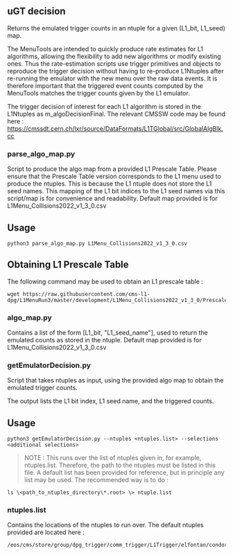 ## uGT decision

Returns the emulated trigger counts in an ntuple for a given (L1_bit, L1_seed)  map.

The MenuTools are intended to quickly produce rate estimates for L1 algorithms, allowing the flexibility to add new algorithms or modify existing ones. Thus the rate-estimation scripts use trigger primitives and objects to reproduce the trigger decision without having to re-produce L1Ntuples after re-running the emulator with the new menu over the raw data events. It is therefore important that the triggered event counts computed by the MenuTools matches the trigger counts given by the L1 emulator. 

The trigger decision of interest for each L1 algorithm is stored in the L1Ntuples as m_algoDecisionFinal. The relevant CMSSW code may be found here : https://cmssdt.cern.ch/lxr/source/DataFormats/L1TGlobal/src/GlobalAlgBlk.cc

### parse_algo_map.py

Script to produce the algo map from a provided L1 Prescale Table. Please ensure that the Prescale Table version corresponds to the L1 menu used to produce the ntuples. This is because the L1 ntuple does not store the L1 seed names. This mapping of the L1 bit indices to the L1 seed names via this script/map is for convenience and readability. Default map provided is for L1Menu_Collisions2022_v1_3_0.csv

## Usage

```
python3 parse_algo_map.py L1Menu_Collisions2022_v1_3_0.csv
```

## Obtaining L1 Prescale Table

The following command may be used to obtain an L1 prescale table :

```
wget https://raw.githubusercontent.com/cms-l1-dpg/L1MenuRun3/master/development/L1Menu_Collisions2022_v1_3_0/PrescaleTable/L1Menu_Collisions2022_v1_3_0.csv
```

### algo_map.py

Contains a list of the form [L1_bit, "L1_seed_name"], used to return the emulated counts as stored in the ntuple. Default map provided is for L1Menu_Collisions2022_v1_3_0.csv

### getEmulatorDecision.py

Script that takes ntuples as input, using the provided algo map to obtain the emulated trigger counts.

The output lists the L1 bit index, L1 seed name, and the triggered counts.

## Usage

```
python3 getEmulatorDecision.py --ntuples <ntuples.list> --selections <additional selections>
```
>NOTE : This runs over the list of ntuples given in, for example, ntuples.list. Therefore, the path to the ntuples must be listed in this file. A default list has been provided for reference, but in principle any list may be used. The recommended way is to do :
```
ls \<path_to_ntuples_directory\*.root> \> ntuple.list
```
### ntuples.list

Contains the locations of the ntuples to run over. The default ntuples provided are located here : 
```
/eos/cms/store/group/dpg_trigger/comm_trigger/L1Trigger/elfontan/condor/newCalibrations_startOfRun3_run3MC_NuGun_E10/
```

